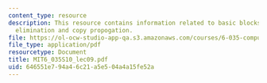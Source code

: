 ```yaml
---
content_type: resource
description: This resource contains information related to basic blocks, common subexpression
  elimination and copy propogation.
file: https://ol-ocw-studio-app-qa.s3.amazonaws.com/courses/6-035-computer-language-engineering-spring-2010/646551e794a46c21a5e504a4a15fe52a_MIT6_035S10_lec09.pdf
file_type: application/pdf
resourcetype: Document
title: MIT6_035S10_lec09.pdf
uid: 646551e7-94a4-6c21-a5e5-04a4a15fe52a
---
```

